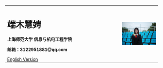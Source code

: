 <table border="0">
  <tr>
    <td width="75%">
      <h1>端木慧娉</h1>
      <p><b>上海师范大学 信息与机电工程学院</b></p>
      <p><b>邮箱：3122951881@qq.com</b></p>
      <a href="/index-en.html">English Version</a>
    </td>
    <td width="25%">
      <img src="/个人照片.jpg" width="100%">
    </td>
  </tr>
</table>


